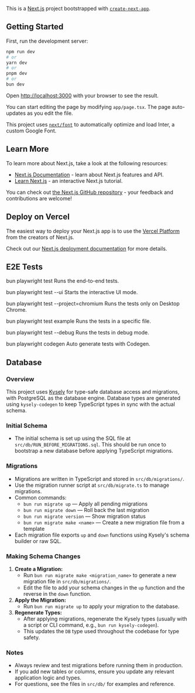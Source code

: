 This is a [Next.js](https://nextjs.org/) project bootstrapped with [`create-next-app`](https://github.com/vercel/next.js/tree/canary/packages/create-next-app).

## Getting Started

First, run the development server:

```bash
npm run dev
# or
yarn dev
# or
pnpm dev
# or
bun dev
```

Open [http://localhost:3000](http://localhost:3000) with your browser to see the result.

You can start editing the page by modifying `app/page.tsx`. The page auto-updates as you edit the file.

This project uses [`next/font`](https://nextjs.org/docs/basic-features/font-optimization) to automatically optimize and load Inter, a custom Google Font.

## Learn More

To learn more about Next.js, take a look at the following resources:

- [Next.js Documentation](https://nextjs.org/docs) - learn about Next.js features and API.
- [Learn Next.js](https://nextjs.org/learn) - an interactive Next.js tutorial.

You can check out [the Next.js GitHub repository](https://github.com/vercel/next.js/) - your feedback and contributions are welcome!

## Deploy on Vercel

The easiest way to deploy your Next.js app is to use the [Vercel Platform](https://vercel.com/new?utm_medium=default-template&filter=next.js&utm_source=create-next-app&utm_campaign=create-next-app-readme) from the creators of Next.js.

Check out our [Next.js deployment documentation](https://nextjs.org/docs/deployment) for more details.

## E2E Tests

bun playwright test
Runs the end-to-end tests.

bun playwright test --ui
Starts the interactive UI mode.

bun playwright test --project=chromium
Runs the tests only on Desktop Chrome.

bun playwright test example
Runs the tests in a specific file.

bun playwright test --debug
Runs the tests in debug mode.

bun playwright codegen
Auto generate tests with Codegen.

## Database

### Overview

This project uses [Kysely](https://kysely.dev/) for type-safe database access and migrations, with PostgreSQL as the database engine. Database types are generated using `kysely-codegen` to keep TypeScript types in sync with the actual schema.

### Initial Schema

- The initial schema is set up using the SQL file at `src/db/RUN_BEFORE_MIGRATIONS.sql`. This should be run once to bootstrap a new database before applying TypeScript migrations.

### Migrations

- Migrations are written in TypeScript and stored in `src/db/migrations/`.
- Use the migration runner script at `src/db/migrate.ts` to manage migrations.
- Common commands:
  - `bun run migrate up` — Apply all pending migrations
  - `bun run migrate down` — Roll back the last migration
  - `bun run migrate version` — Show migration status
  - `bun run migrate make <name>` — Create a new migration file from a template
- Each migration file exports `up` and `down` functions using Kysely's schema builder or raw SQL.

### Making Schema Changes

1. **Create a Migration:**
   - Run `bun run migrate make <migration_name>` to generate a new migration file in `src/db/migrations/`.
   - Edit the file to add your schema changes in the `up` function and the reverse in the `down` function.
2. **Apply the Migration:**
   - Run `bun run migrate up` to apply your migration to the database.
3. **Regenerate Types:**
   - After applying migrations, regenerate the Kysely types (usually with a script or CLI command, e.g., `bun run kysely-codegen`).
   - This updates the `DB` type used throughout the codebase for type safety.

### Notes

- Always review and test migrations before running them in production.
- If you add new tables or columns, ensure you update any relevant application logic and types.
- For questions, see the files in `src/db/` for examples and reference.
